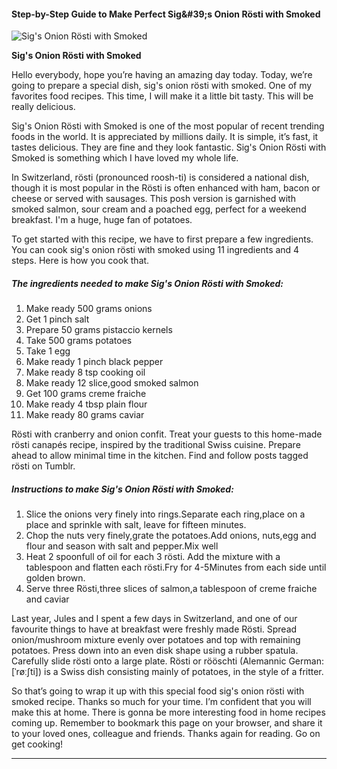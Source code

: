             

#### Step-by-Step Guide to Make Perfect Sig&amp;#39;s Onion Rösti with Smoked

![Sig's Onion Rösti with Smoked](https://img-global.cpcdn.com/recipes/50708422/751x532cq70/sigs-onion-rosti-with-smoked-recipe-main-photo.jpg)

**Sig's Onion Rösti with Smoked**

Hello everybody, hope you’re having an amazing day today. Today, we’re going to prepare a special dish, sig's onion rösti with smoked. One of my favorites food recipes. This time, I will make it a little bit tasty. This will be really delicious.

Sig's Onion Rösti with Smoked is one of the most popular of recent trending foods in the world. It is appreciated by millions daily. It is simple, it’s fast, it tastes delicious. They are fine and they look fantastic. Sig's Onion Rösti with Smoked is something which I have loved my whole life.

In Switzerland, rösti (pronounced roosh-ti) is considered a national dish, though it is most popular in the Rösti is often enhanced with ham, bacon or cheese or served with sausages. This posh version is garnished with smoked salmon, sour cream and a poached egg, perfect for a weekend breakfast. I'm a huge, huge fan of potatoes.

To get started with this recipe, we have to first prepare a few ingredients. You can cook sig's onion rösti with smoked using 11 ingredients and 4 steps. Here is how you cook that.

##### The ingredients needed to make Sig's Onion Rösti with Smoked:

1.  Make ready 500 grams onions
2.  Get 1 pinch salt
3.  Prepare 50 grams pistaccio kernels
4.  Take 500 grams potatoes
5.  Take 1 egg
6.  Make ready 1 pinch black pepper
7.  Make ready 8 tsp cooking oil
8.  Make ready 12 slice,good smoked salmon
9.  Get 100 grams creme fraiche
10.  Make ready 4 tbsp plain flour
11.  Make ready 80 grams caviar

Rösti with cranberry and onion confit. Treat your guests to this home-made rösti canapés recipe, inspired by the traditional Swiss cuisine. Prepare ahead to allow minimal time in the kitchen. Find and follow posts tagged rösti on Tumblr.

##### Instructions to make Sig's Onion Rösti with Smoked:

1.  Slice the onions very finely into rings.Separate each ring,place on a place and sprinkle with salt, leave for fifteen minutes.
2.  Chop the nuts very finely,grate the potatoes.Add onions, nuts,egg and flour and season with salt and pepper.Mix well
3.  Heat 2 spoonfull of oil for each 3 rösti. Add the mixture with a tablespoon and flatten each rösti.Fry for 4-5Minutes from each side until golden brown.
4.  Serve three Rösti,three slices of salmon,a tablespoon of creme fraiche and caviar

Last year, Jules and I spent a few days in Switzerland, and one of our favourite things to have at breakfast were freshly made Rösti. Spread onion/mushroom mixture evenly over potatoes and top with remaining potatoes. Press down into an even disk shape using a rubber spatula. Carefully slide rösti onto a large plate. Rösti or rööschti (Alemannic German: \[ˈrøːʃti\]) is a Swiss dish consisting mainly of potatoes, in the style of a fritter.

So that’s going to wrap it up with this special food sig's onion rösti with smoked recipe. Thanks so much for your time. I’m confident that you will make this at home. There is gonna be more interesting food in home recipes coming up. Remember to bookmark this page on your browser, and share it to your loved ones, colleague and friends. Thanks again for reading. Go on get cooking!

* * *